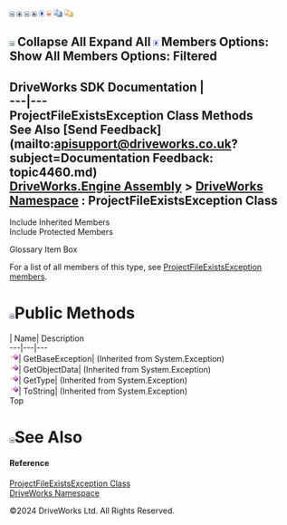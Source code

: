 ![](dotnetimages/collapse.gif) ![](dotnetimages/expand.gif) ![](dotnetimages/collapse.gif) ![](dotnetimages/expand.gif) ![](dotnetimages/drpdown.gif) ![](dotnetimages/drpdown_orange.gif) ![](dotnetimages/copycode.gif) ![](dotnetimages/copycodeHighlight.gif)

![](dotnetimages/collapse.gif) Collapse All Expand All ![](dotnetimages/drpdown.gif) Members Options: Show All  Members Options: Filtered   
---  
DriveWorks SDK Documentation  |   
---|---  
ProjectFileExistsException Class Methods   
See Also [Send Feedback](mailto:apisupport@driveworks.co.uk?subject=Documentation Feedback: topic4460.md)  
[DriveWorks.Engine Assembly](topic2156.md) > [DriveWorks Namespace](topic2159.md) : ProjectFileExistsException Class  
---  
  
Include Inherited Members    
Include Protected Members    


Glossary Item Box

For a list of all members of this type, see [ProjectFileExistsException members](topic4461.md).

# ![](dotnetimages/collapse.gif)Public Methods

| Name| Description  
---|---|---  
![Public Method](dotnetimages/publicMethod.gif)| GetBaseException|  (Inherited from System.Exception)  
![Public Method](dotnetimages/publicMethod.gif)| GetObjectData|  (Inherited from System.Exception)  
![Public Method](dotnetimages/publicMethod.gif)| GetType|  (Inherited from System.Exception)  
![Public Method](dotnetimages/publicMethod.gif)| ToString|  (Inherited from System.Exception)  
Top

# ![](dotnetimages/collapse.gif)See Also

#### Reference

[ProjectFileExistsException Class](topic4460.md)   
[DriveWorks Namespace](topic2159.md)

©2024 DriveWorks Ltd. All Rights Reserved.
